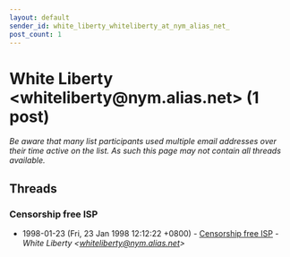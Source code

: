 ```yaml
---
layout: default
sender_id: white_liberty_whiteliberty_at_nym_alias_net_
post_count: 1
---
```


# White Liberty <whiteliberty<span>@</span>nym.alias.net> (1 post)

_Be aware that many list participants used multiple email addresses over their time active on the list. As such this page may not contain all threads available._

## Threads

### Censorship free ISP
+ 1998-01-23 (Fri, 23 Jan 1998 12:12:22 +0800) - [Censorship free ISP](/archive/1998/01/14b4b768339c4632a75228181a6bd3602ea06929fa352df0e1bbfe3d0e9bf65f) - _White Liberty \<whiteliberty@nym.alias.net\>_

